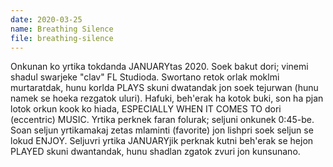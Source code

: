 ```yaml
---
date: 2020-03-25
name: Breathing Silence
file: breathing-silence
---
```


Onkunan ko yrtika tokdanda JANUARYtas 2020. Soek bakut dori; vinemi shadul swarjeke "clav" FL Studioda. Swortano retok orlak moklmi murtaratdak, hunu korlda PLAYS skuni dwatandak jon soek tejurwan (hunu namek se hoeka rezgatok uluri). Hafuki, beh'erak ha kotok buki, son ha pjan lotok orkun kook ko hiada, ESPECIALLY WHEN IT COMES TO dori (eccentric) MUSIC. Yrtika perknek faran folurak; seljuni onkunek 0:45-be. Soan seljun yrtikamakaj zetas mlaminti (favorite) jon lishpri soek seljun se lokud ENJOY. Seljuvri yrtika JANUARYjik perknak kutni beh'erak se hejon PLAYED skuni dwantandak, hunu shadlan zgatok zvuri jon kunsunano.